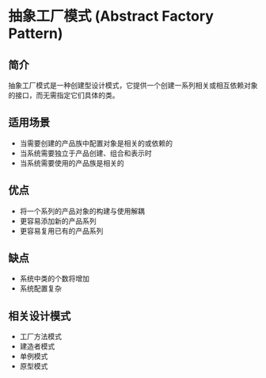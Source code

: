 # 抽象工厂模式 (Abstract Factory Pattern)

## 简介
抽象工厂模式是一种创建型设计模式，它提供一个创建一系列相关或相互依赖对象的接口，而无需指定它们具体的类。

## 适用场景
- 当需要创建的产品族中配置对象是相关的或依赖的
- 当系统需要独立于产品创建、组合和表示时
- 当系统需要使用的产品族是相关的


## 优点
- 将一个系列的产品对象的构建与使用解耦
- 更容易添加新的产品系列
- 更容易复用已有的产品系列

## 缺点
- 系统中类的个数将增加
- 系统配置复杂

## 相关设计模式
- 工厂方法模式
- 建造者模式
- 单例模式
- 原型模式

